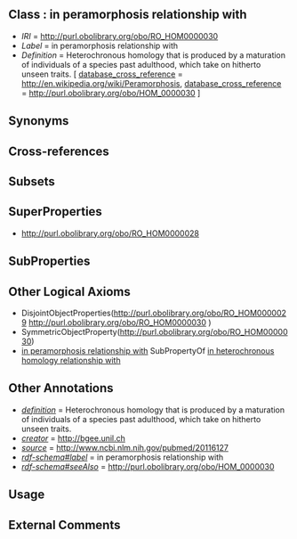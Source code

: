 
## Class : in peramorphosis relationship with

 * *IRI* = http://purl.obolibrary.org/obo/RO_HOM0000030
 * *Label* = in peramorphosis relationship with
 * *Definition* = Heterochronous homology that is produced by a maturation of individuals of a species past adulthood, which take on hitherto unseen traits. [ [database_cross_reference](../../ef/oboInOwl#hasDbXref.md) = http://en.wikipedia.org/wiki/Peramorphosis, [database_cross_reference](../../ef/oboInOwl#hasDbXref.md) = http://purl.obolibrary.org/obo/HOM_0000030 ]

## Synonyms


## Cross-references


## Subsets


## SuperProperties

 * <http://purl.obolibrary.org/obo/RO_HOM0000028>

## SubProperties


## Other Logical Axioms

 * DisjointObjectProperties(<http://purl.obolibrary.org/obo/RO_HOM0000029> <http://purl.obolibrary.org/obo/RO_HOM0000030> )
 * SymmetricObjectProperty(<http://purl.obolibrary.org/obo/RO_HOM0000030>)
 * [in peramorphosis relationship with](../../RO/30/RO_HOM0000030.md) SubPropertyOf [in heterochronous homology relationship with](../../RO/28/RO_HOM0000028.md)

## Other Annotations

 * *[definition](../../IAO/15/IAO_0000115.md)* = Heterochronous homology that is produced by a maturation of individuals of a species past adulthood, which take on hitherto unseen traits.
 * *[creator](../../or/creator.md)* = http://bgee.unil.ch
 * *[source](../../ce/source.md)* = http://www.ncbi.nlm.nih.gov/pubmed/20116127
 * *[rdf-schema#label](../../el/rdf-schema#label.md)* = in peramorphosis relationship with
 * *[rdf-schema#seeAlso](../../so/rdf-schema#seeAlso.md)* = http://purl.obolibrary.org/obo/HOM_0000030

## Usage


## External Comments

